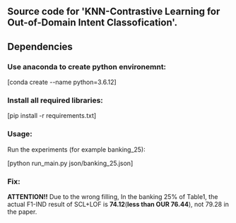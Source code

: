 ## Source code for 'KNN-Contrastive Learning for Out-of-Domain Intent Classofication'.

## Dependencies
### Use anaconda to create python environemnt:
[conda create --name python=3.6.12]

### Install all required libraries:
[pip install -r requirements.txt]

### Usage:
Run the experiments (for example banking_25):

[python run_main.py json/banking_25.json]

### Fix:
**ATTENTION!!** Due to the wrong filling, In the banking 25% of Table1, the actual F1-IND result of SCL+LOF is **74.12**(**less than OUR 76.44**), not 79.28 in the paper.

